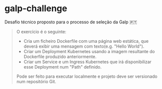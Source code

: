 # galp-challenge

Desafio técnico proposto para o processo de seleção da Galp :portugal:

> O exercício é o seguinte:
>
> - Cria um ficheiro Dockerfile com uma página web estática, que deverá exibir uma mensagem com texto(e.g. "Hello World").
> - Criar um Deployment Kubernetes usando a imagem resultante do Dockerfile produzido anteriormente.
> - Criar um Service e um Ingress Kubernetes que irá disponibilizar esse Deployment num "Path" definido.
>
> Pode ser feito para executar localmente e projeto deve ser versionado num repositório Git.

